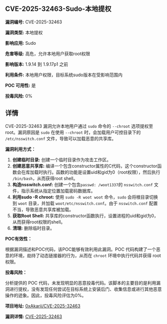 ## CVE-2025-32463-Sudo-本地提权

**漏洞编号:** CVE-2025-32463

**漏洞类型:** 本地提权

**影响应用:** Sudo

**危害等级:** 高危，允许本地用户获取root权限

**影响版本:** 1.9.14 到 1.9.17p1 之前

**利用条件:** 本地用户权限，目标系统sudo版本在受影响范围内

**POC 可用性:** 是

**投毒风险:** 0%

## 详情

CVE-2025-32463 漏洞允许本地用户通过 `sudo` 命令的 `--chroot` 选项提权至 root。漏洞原因是 `sudo` 在使用 `--chroot` 时，会加载用户可控目录下的 `/etc/nsswitch.conf` 文件，导致可以加载恶意的共享库。

**漏洞利用方式：**

1.  **创建临时目录:** 创建一个临时目录作为攻击工作区。
2.  **创建恶意共享库:** 编译一个包含constructor属性的C代码，这个constructor函数会在库加载时执行。函数的功能是设置uid和gid为0（root权限），然后执行 `/bin/bash`，从而获得root shell。
3.  **构造nsswitch.conf:**  创建一个包含`passwd: /woot1337`的 `nsswitch.conf` 文件，指示系统从指定位置加载密码数据库。
4.  **利用sudo -R chroot:**  使用 `sudo -R woot woot` 命令，`sudo` 会将根目录切换到 `woot` 目录，并加载 `woot/etc/nsswitch.conf`。由于 `nsswitch.conf` 配置不当，导致恶意共享库被加载。
5.  **获取Root Shell:**  共享库的constructor函数执行，设置进程的uid和gid为0，从而获得root权限的shell。
6.  **清理:** 删除临时目录。

**POC有效性：**

根据漏洞描述和POC代码，该POC能够有效利用此漏洞。POC 代码构建了一个恶意的环境，劫持了动态链接器的行为，从而在 `chroot` 环境中执行代码并获得 root 权限。

**投毒风险：**

分析提供的 POC 代码，未发现明显的恶意投毒代码。该脚本的主要目的是利用漏洞进行提权，没有发现任何尝试在目标系统上安装后门、收集信息或进行其他恶意操作的迹象。因此，投毒风险评估为0%。

**项目地址:** [0xAkarii/CVE-2025-32463](https://github.com/0xAkarii/CVE-2025-32463)

**漏洞详情:** [CVE-2025-32463](https://nvd.nist.gov/vuln/detail/CVE-2025-32463)